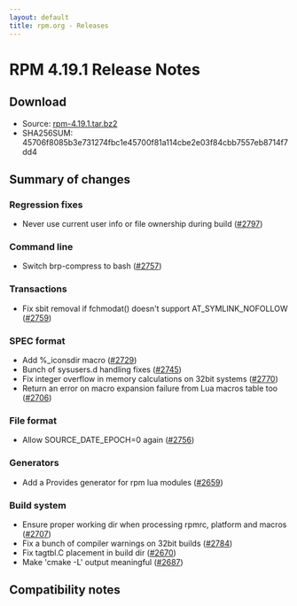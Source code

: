 ```yaml
---
layout: default
title: rpm.org - Releases
---
```


# RPM 4.19.1 Release Notes

## Download
* Source: [rpm-4.19.1.tar.bz2](https://ftp.osuosl.org/pub/rpm/releases/rpm-4.19.x/rpm-4.19.1.tar.bz2)
* SHA256SUM: 45706f8085b3e731274fbc1e45700f81a114cbe2e03f84cbb7557eb8714f7dd4

## Summary of changes
### Regression fixes
* Never use current user info or file ownership during build ([#2797](https://github.com/rpm-software-management/rpm/pull/2797))

### Command line
* Switch brp-compress to bash ([#2757](https://github.com/rpm-software-management/rpm/pull/2757))

### Transactions
* Fix sbit removal if fchmodat() doesn't support AT_SYMLINK_NOFOLLOW ([#2759](https://github.com/rpm-software-management/rpm/pull/2759))

### SPEC format
* Add %_iconsdir macro ([#2729](https://github.com/rpm-software-management/rpm/pull/2729))
* Bunch of sysusers.d handling fixes ([#2745](https://github.com/rpm-software-management/rpm/pull/2745))
* Fix integer overflow in memory calculations on 32bit systems ([#2770](https://github.com/rpm-software-management/rpm/pull/2770))
* Return an error on macro expansion failure from Lua macros table too ([#2706](https://github.com/rpm-software-management/rpm/pull/2706))

### File format
* Allow SOURCE_DATE_EPOCH=0 again ([#2756](https://github.com/rpm-software-management/rpm/pull/2756))

### Generators
* Add a Provides generator for rpm lua modules ([#2659](https://github.com/rpm-software-management/rpm/pull/2659))

### Build system
* Ensure proper working dir when processing rpmrc, platform and macros ([#2707](https://github.com/rpm-software-management/rpm/pull/2707))
* Fix a bunch of compiler warnings on 32bit builds ([#2784](https://github.com/rpm-software-management/rpm/pull/2784))
* Fix tagtbl.C placement in build dir ([#2670](https://github.com/rpm-software-management/rpm/pull/2670))
* Make 'cmake -L' output meaningful ([#2687](https://github.com/rpm-software-management/rpm/pull/2687))


## Compatibility notes
